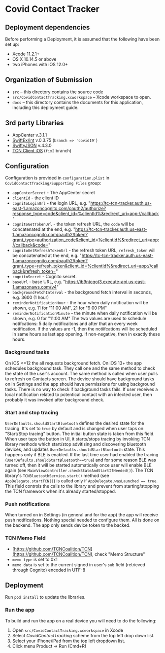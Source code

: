 # Covid Contact Tracker

## Deployment dependencies

Before performing a Deployment, it is assumed that the following have been set up:

- Xcode 11.2.1+
- OS X 10.14.5 or above
- two iPhones with iOS 12.0+

## Organization of Submission
- `src` – this directory contains the source code 
- `src/CovidContactTracking.xcworkspace` – Xcode workspace to open.
- `docs` – this directory contains the documents for this application, including this
deployment guide.

## 3rd party Libraries

- AppCenter v.3.1.1
- [SwiftEx/Int](https://gitlab.com/seriyvolk83/SwiftEx) v.0.3.75 (`branch => 'covid19'`)
- [SwiftyJSON](https://github.com/SwiftyJSON/SwiftyJSON) v.4.3.0
- [TCN Client iOS](https://github.com/seriyvolk83/tcn-client-ios.git) (`fix2` branch) 

## Configuration

Configuration is provided in `configuration.plist` in `CovidContactTracking/Supporting Files` group:
- `appCenterSecret` - The AppCenter secret
- `clientId` - the client ID
- `cognitoLoginUrl` - the login URL, e.g. "https://tc-tcn-tracker.auth.us-east-1.amazoncognito.com/oauth2/authorize?response_type=code&client_id=%clientId%&redirect_uri=app://callback"
- `cognitoGetTokenUrl` - the token refresh URL, the `code` will be concatenated at the end, e.g. "https://tc-tcn-tracker.auth.us-east-1.amazoncognito.com/oauth2/token?grant_type=authorization_code&client_id=%clientId%&redirect_uri=app://callback&code="
- `cognitoGetRefreshTokenUrl` - the refresh token URL, `refresh_token` will be concatenated at the end, e.g. "https://tc-tcn-tracker.auth.us-east-1.amazoncognito.com/oauth2/token?grant_type=refresh_token&client_id=%clientId%&redirect_uri=app://callback&refresh_token=" 
- `cognitoSecret` - Cognito secret.
- `baseUrl` - base URL, e.g. "https://ib9ntcqot3.execute-api.us-east-1.amazonaws.com/v4"
- `backgroundFetchInterval` - the background fetch interval in seconds, e.g. 3600 (1 hour)
- `reminderNotificationHour` - the hour when daily notification will be shown, e.g. 11 for "11:00 AM", 21 for "9:00 PM"
- `reminderNotificationMinute` - the minute when daily notification will be shown, e.g. 0 for "11:00 AM"
The two values are used to schedule notifcations: 5 daily notificaitons and after that an every week notification.
If the values are -1, then the notiifcations will be scheduled in same hours as last app opening. If non-negative, then in exactly these hours. 

### Background tasks

On iOS <=12 the all requests background fetch. On iOS 13+ the app schedules background task. They call one and the same method to check the state of the user's account.
The same method is called when user pulls to refresh on Contacts screen. The device should have background tasks on in Settings and the app should have permissions for using background tasks.
There is no way to check if background tasks fails. If user receives a local notification related to potentical contact with an infected user, then probably it was invoked after background check.

### Start and stop tracing

`UserDefaults.shouldStartBluetooth` defines the desired state for the tracing. It's set to `true` by default and is changed when user taps on "Start/Stop tracing" button. The initial button state is taken from this field. When user taps the button in UI, it starts/stops tracing by invoking TCN library methods which start/stop advitising and discovering bluetooth devices, and updates `UserDefaults.shouldStartBluetooth` state. This happens only if BLE is enabled. If the last time user had enabled the tracing (`UserDefaults.shouldStartBluetooth==true`) and for some reason BLE was turned off, then it will be started automatically once user will enable BLE again (see `MainViewController.checkStateAndStartIfNeeded()`).
The TCN library's `TCNBluetoothService.start()` method (see `AppDelegate.startTCN()`) is called only if `AppDelegate.wasLaunched == true`. This field controls the calls to the library and prevent from starting/stopping the TCN framework when it's already started/stopped.

### Push notifications

When turned on in Settings (in general and for the app) the app will receive push notifications. Nothing special needed to configure them. All is done on the backend. The app only sends device token to the backed.

### TCN Memo Field

- [https://github.com/TCNCoalition/TCN](https://github.com/TCNCoalition/TCN), check "Memo Structure"
- `memo type` is set to 0x1
- `memo data` is set to the current signed in user's `sub` field (retrieved through Cognito) encoded in UTF-8

## Deployment

Run `pod install` to update the libraries.

### Run the app

To build and run the app on a real device you will need to do the following:

1. Open `src/CovidContactTracking.xcworkspace` in Xcode
2. Select *CovidContactTracking* scheme from the top left drop down list.
3. Select your iPhone/iPad from the top left dropdown list.
4. Click menu Product -> Run (Cmd+R)
